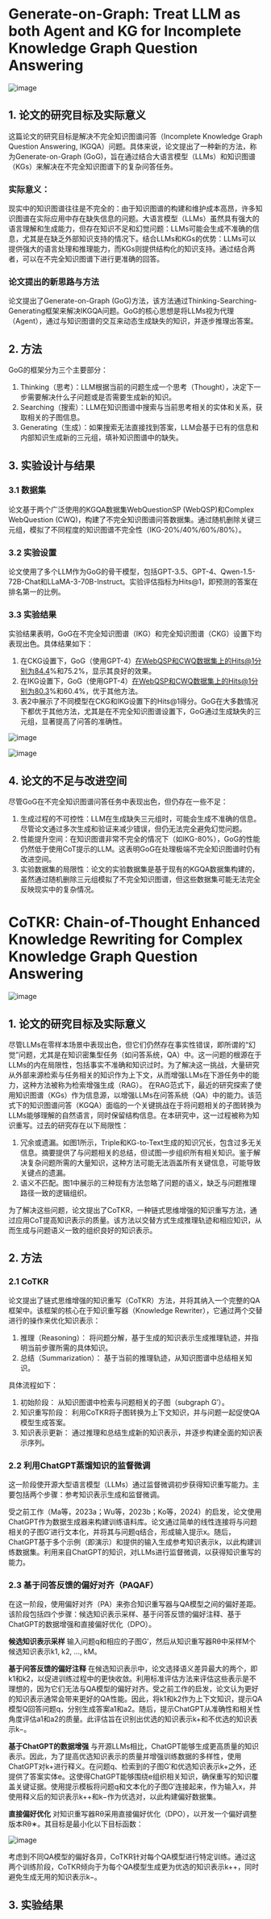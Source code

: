 # Generate-on-Graph: Treat LLM as both Agent and KG for  Incomplete Knowledge Graph Question Answering
![image](./image_emnlp2024/p1.png)
## 1. 论文的研究目标及实际意义
这篇论文的研究目标是解决不完全知识图谱问答（Incomplete Knowledge Graph Question Answering, IKGQA）问题。具体来说，论文提出了一种新的方法，称为Generate-on-Graph (GoG)，旨在通过结合大语言模型（LLMs）和知识图谱（KGs）来解决在不完全知识图谱下的复杂问答任务。
### 实际意义：
现实中的知识图谱往往是不完全的：由于知识图谱的构建和维护成本高昂，许多知识图谱在实际应用中存在缺失信息的问题。大语言模型（LLMs）虽然具有强大的语言理解和生成能力，但存在知识不足和幻觉问题：LLMs可能会生成不准确的信息，尤其是在缺乏外部知识支持的情况下。结合LLMs和KGs的优势：LLMs可以提供强大的语言处理和推理能力，而KGs则提供结构化的知识支持。通过结合两者，可以在不完全知识图谱下进行更准确的回答。
### 论文提出的新思路与方法
论文提出了Generate-on-Graph (GoG)方法，该方法通过Thinking-Searching-Generating框架来解决IKGQA问题。GoG的核心思想是将LLMs视为代理（Agent），通过与知识图谱的交互来动态生成缺失的知识，并逐步推理出答案。
## 2. 方法
GoG的框架分为三个主要部分：
1. Thinking（思考）：LLM根据当前的问题生成一个思考（Thought），决定下一步需要解决什么子问题或是否需要生成新的知识。
2. Searching（搜索）：LLM在知识图谱中搜索与当前思考相关的实体和关系，获取相关的子图信息。
3. Generating（生成）：如果搜索无法直接找到答案，LLM会基于已有的信息和内部知识生成新的三元组，填补知识图谱中的缺失。
## 3. 实验设计与结果
### 3.1 数据集
论文基于两个广泛使用的KGQA数据集WebQuestionSP (WebQSP)和Complex WebQuestion (CWQ)，构建了不完全知识图谱问答数据集。通过随机删除关键三元组，模拟了不同程度的知识图谱不完全性（IKG-20%/40%/60%/80%）。
### 3.2 实验设置
论文使用了多个LLM作为GoG的骨干模型，包括GPT-3.5、GPT-4、Qwen-1.5-72B-Chat和LLaMA-3-70B-Instruct。实验评估指标为Hits@1，即预测的答案在排名第一的比例。
### 3.3 实验结果
实验结果表明，GoG在不完全知识图谱（IKG）和完全知识图谱（CKG）设置下均表现出色。具体结果如下：
1. 在CKG设置下，GoG（使用GPT-4）在WebQSP和CWQ数据集上的Hits@1分别为84.4%和75.2%，显示其良好的效果。
2. 在IKG设置下，GoG（使用GPT-4）在WebQSP和CWQ数据集上的Hits@1分别为80.3%和60.4%，优于其他方法。
3. 表2中展示了不同模型在CKG和IKG设置下的Hits@1得分。GoG在大多数情况下都优于其他方法，尤其是在不完全知识图谱设置下，GoG通过生成缺失的三元组，显著提高了问答的准确性。

![image](./image_emnlp2024/p3.png)

![image](./image_emnlp2024/p2.png)
## 4. 论文的不足与改进空间
尽管GoG在不完全知识图谱问答任务中表现出色，但仍存在一些不足：
1. 生成过程的不可控性：LLM在生成缺失三元组时，可能会生成不准确的信息。尽管论文通过多次生成和验证来减少错误，但仍无法完全避免幻觉问题。
2. 性能提升空间：在知识图谱非常不完全的情况下（如IKG-80%），GoG的性能仍然低于使用CoT提示的LLM。这表明GoG在处理极端不完全知识图谱时仍有改进空间。
3. 实验数据集的局限性：论文的实验数据集是基于现有的KGQA数据集构建的，虽然通过随机删除三元组模拟了不完全知识图谱，但这些数据集可能无法完全反映现实中的复杂情况。

# CoTKR: Chain-of-Thought Enhanced Knowledge Rewriting for Complex  Knowledge Graph Question Answering
![image](./image_emnlp2024/p4.png)
## 1. 论文的研究目标及实际意义
尽管LLMs在零样本场景中表现出色，但它们仍然存在事实性错误，即所谓的“幻觉”问题，尤其是在知识密集型任务（如问答系统，QA）中。这一问题的根源在于LLMs的内在局限性，包括事实不准确和知识过时。为了解决这一挑战，大量研究从外部来源检索与任务相关的知识作为上下文，从而增强LLMs在下游任务中的能力，这种方法被称为检索增强生成（RAG）。
在RAG范式下，最近的研究探索了使用知识图谱（KGs）作为信息源，以增强LLMs在问答系统（QA）中的能力。该范式下的知识图谱问答（KGQA）面临的一个关键挑战在于将问题相关的子图转换为LLMs能够理解的自然语言，同时保留结构信息。在本研究中，这一过程被称为知识重写。过去的研究存在以下局限性：
1. 冗余或遗漏。如图1所示，Triple和KG-to-Text生成的知识冗长，包含过多无关信息。摘要提供了与问题相关的总结，但试图一步组织所有相关知识。鉴于解决复杂问题所需的大量知识，这种方法可能无法涵盖所有关键信息，可能导致关键点的遗漏。
2. 语义不匹配。图1中展示的三种现有方法忽略了问题的语义，缺乏与问题推理路径一致的逻辑组织。

为了解决这些问题，论文提出了CoTKR，一种链式思维增强的知识重写方法，通过应用CoT提高知识表示的质量。该方法以交替方式生成推理轨迹和相应知识，从而生成与问题语义一致的组织良好的知识表示。
## 2. 方法
### 2.1 CoTKR
论文提出了链式思维增强的知识重写（CoTKR）方法，并将其纳入一个完整的QA框架中。该框架的核心在于知识重写器（Knowledge Rewriter），它通过两个交替进行的操作来优化知识表示：
1. 推理（Reasoning）： 将问题分解，基于生成的知识表示生成推理轨迹，并指明当前步骤所需的具体知识。
2. 总结（Summarization）： 基于当前的推理轨迹，从知识图谱中总结相关知识。

具体流程如下：
1. 初始阶段： 从知识图谱中检索与问题相关的子图（subgraph G′）。
2. 知识重写阶段： 利用CoTKR将子图转换为上下文知识，并与问题一起促使QA模型生成答案。
3. 知识表示更新： 通过推理和总结生成新的知识表示，并逐步构建全面的知识表示序列。
### 2.2 利用ChatGPT蒸馏知识的监督微调
这一阶段使开源大型语言模型（LLMs）通过监督微调初步获得知识重写能力。主要包括两个步骤：参考知识表示生成和监督微调。

受之前工作（Ma等，2023a；Wu等，2023b；Ko等，2024）的启发，论文使用ChatGPT作为数据生成器来构建训练语料库。论文通过简单的线性连接将与问题相关的子图G′进行文本化，并将其与问题q结合，形成输入提示x。随后，ChatGPT基于多个示例（即演示）和提供的输入生成参考知识表示k，以此构建训练数据集。利用来自ChatGPT的知识，对LLMs进行监督微调，以获得知识重写的能力。
### 2.3 基于问答反馈的偏好对齐（PAQAF）
在这一阶段，使用偏好对齐（PA）来弥合知识重写器与QA模型之间的偏好差距。该阶段包括四个步骤：候选知识表示采样、基于问答反馈的偏好注释、基于ChatGPT的数据增强和直接偏好优化（DPO）。

**候选知识表示采样** 输入问题q和相应的子图G′，然后从知识重写器Rθ中采样M个候选知识表示k1, k2, ..., kM。

**基于问答反馈的偏好注释** 在候选知识表示中，论文选择语义差异最大的两个，即k1和k2，以促进训练过程中的更快收敛。利用标准评估方法来评估这些表示是不理想的，因为它们无法与QA模型的偏好对齐。受之前工作的启发，论文认为更好的知识表示通常会带来更好的QA性能。因此，将k1和k2作为上下文知识，提示QA模型Q回答问题q，分别生成答案a1和a2。随后，提示ChatGPT从准确性和相关性角度评估a1和a2的质量。此评估旨在识别出优选的知识表示k+和不优选的知识表示k−。

**基于ChatGPT的数据增强** 与开源LLMs相比，ChatGPT能够生成更高质量的知识表示。因此，为了提高优选知识表示的质量并增强训练数据的多样性，使用ChatGPT对k+进行释义。在问题q、检索到的子图G′和优选知识表示k+之外，还提供了答案实体e。这使得ChatGPT能够围绕e组织相关知识，确保重写的知识覆盖关键证据。使用提示模板将问题q和文本化的子图G′连接起来，作为输入x，并使用释义后的知识表示k++和k−作为优选对，以此构建偏好数据集。

**直接偏好优化** 对知识重写器Rθ采用直接偏好优化（DPO），以开发一个偏好调整版本Rθ∗。其目标是最小化以下目标函数：

![image](./image_emnlp2024/p5.png)

考虑到不同QA模型的偏好各异，CoTKR针对每个QA模型进行特定训练。通过这两个训练阶段，CoTKR倾向于为每个QA模型生成更为优选的知识表示k++，同时避免生成无用的知识表示k−。
## 3. 实验结果
